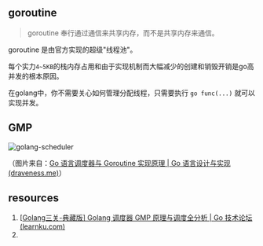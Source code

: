 ## goroutine

>  goroutine 奉行通过通信来共享内存，而不是共享内存来通信。

goroutine 是由官方实现的超级"线程池"。

每个实力`4~5KB`的栈内存占用和由于实现机制而大幅减少的创建和销毁开销是go高并发的根本原因。

在golang中，你不需要关心如何管理分配线程，只需要执行 `go func(...)` 就可以实现并发。



## GMP

![golang-scheduler](https://pic-1257412153.cos.ap-nanjing.myqcloud.com/images/2022/12/13/2020-02-05-15808864354595-golang-scheduler-eec2f0.png)

（图片来自：[Go 语言调度器与 Goroutine 实现原理 | Go 语言设计与实现 (draveness.me)](https://draveness.me/golang/docs/part3-runtime/ch06-concurrency/golang-goroutine/#g)）





## resources

1. [[Golang三关-典藏版\] Golang 调度器 GMP 原理与调度全分析 | Go 技术论坛 (learnku.com)](https://learnku.com/articles/41728)
2. 
